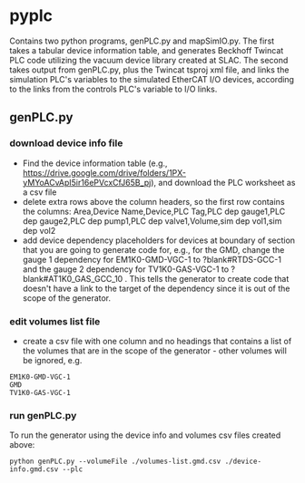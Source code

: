 # pyplc
Contains two python programs, genPLC.py and mapSimIO.py.  The first takes a tabular device information table, and generates Beckhoff Twincat PLC code utilizing the vacuum device library created at SLAC.  The second takes output from genPLC.py, plus the Twincat tsproj xml file, and links the simulation PLC's variables to the simulated EtherCAT I/O devices, according to the links from the controls PLC's variable to I/O links.

## genPLC.py
### download device info file
* Find the device information table (e.g., https://drive.google.com/drive/folders/1PX-yMYoACvApI5ir16ePVcxCfJ65B_pj), and download the PLC worksheet as a csv file
* delete extra rows above the column headers, so the first row contains the columns: Area,Device Name,Device,PLC Tag,PLC dep gauge1,PLC dep gauge2,PLC dep pump1,PLC dep valve1,Volume,sim dep vol1,sim dep vol2
* add device dependency placeholders for devices at boundary of section that you are going to generate code for, e.g., for the GMD, change the gauge 1 dependency for EM1K0-GMD-VGC-1 to ?blank#RTDS-GCC-1 and the gauge 2 dependency for TV1K0-GAS-VGC-1 to ?blank#AT1K0_GAS_GCC_10 . This tells the generator to create code that doesn't have a link to the target of the dependency since it is out of the scope of the generator.
### edit volumes list file
* create a csv file with one column and no headings that contains a list of the volumes that are in the scope of the generator - other volumes will be ignored, e.g.
```
EM1K0-GMD-VGC-1
GMD
TV1K0-GAS-VGC-1
```
### run genPLC.py
To run the generator using the device info and volumes csv files created above:
```
python genPLC.py --volumeFile ./volumes-list.gmd.csv ./device-info.gmd.csv --plc
```

